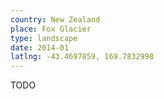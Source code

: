 ```yaml
---
country: New Zealand
place: Fox Glacier
type: landscape
date: 2014-01
latlng: -43.4697859, 169.7832998
---
```


TODO
